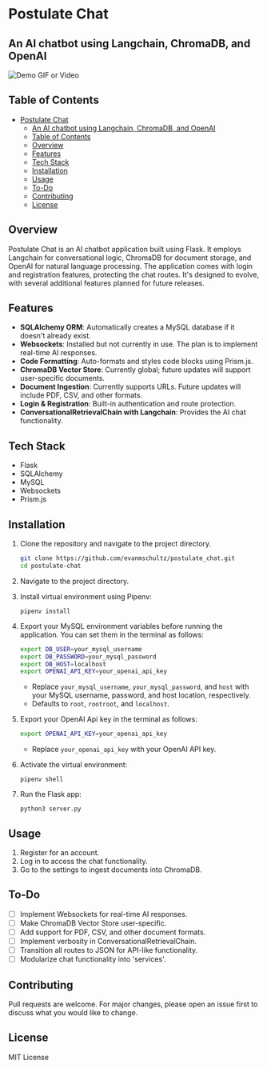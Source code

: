 # Postulate Chat

## An AI chatbot using Langchain, ChromaDB, and OpenAI

![Demo GIF or Video](/assets/Screen%20Recording%202023-09-12%20at%2012.43.09%20PM.GIF)

## Table of Contents

-   [Postulate Chat](#postulate-chat)
    -   [An AI chatbot using Langchain, ChromaDB, and OpenAI](#an-ai-chatbot-using-langchain-chromadb-and-openai)
    -   [Table of Contents](#table-of-contents)
    -   [Overview](#overview)
    -   [Features](#features)
    -   [Tech Stack](#tech-stack)
    -   [Installation](#installation)
    -   [Usage](#usage)
    -   [To-Do](#to-do)
    -   [Contributing](#contributing)
    -   [License](#license)

## Overview

Postulate Chat is an AI chatbot application built using Flask. It employs Langchain for conversational logic, ChromaDB for document storage, and OpenAI for natural language processing. The application comes with login and registration features, protecting the chat routes. It's designed to evolve, with several additional features planned for future releases.

## Features

-   **SQLAlchemy ORM**: Automatically creates a MySQL database if it doesn't already exist.
-   **Websockets**: Installed but not currently in use. The plan is to implement real-time AI responses.
-   **Code Formatting**: Auto-formats and styles code blocks using Prism.js.
-   **ChromaDB Vector Store**: Currently global; future updates will support user-specific documents.
-   **Document Ingestion**: Currently supports URLs. Future updates will include PDF, CSV, and other formats.
-   **Login & Registration**: Built-in authentication and route protection.
-   **ConversationalRetrievalChain with Langchain**: Provides the AI chat functionality.

## Tech Stack

-   Flask
-   SQLAlchemy
-   MySQL
-   Websockets
-   Prism.js

## Installation

1. Clone the repository and navigate to the project directory.
    ```bash
    git clone https://github.com/evanmschultz/postulate_chat.git
    cd postulate-chat
    ```
1. Navigate to the project directory.
1. Install virtual environment using Pipenv:
    ```
    pipenv install
    ```
1. Export your MySQL environment variables before running the application. You can set them in the terminal as follows:

    ```bash
    export DB_USER=your_mysql_username
    export DB_PASSWORD=your_mysql_password
    export DB_HOST=localhost
    export OPENAI_API_KEY=your_openai_api_key
    ```

    - Replace `your_mysql_username`, `your_mysql_password`, and `host` with your MySQL username, password, and host location, respectively.
    - Defaults to `root`, `rootroot`, and `localhost`.

1. Export your OpenAI Api key in the terminal as follows:

    ```bash
    export OPENAI_API_KEY=your_openai_api_key
    ```

    - Replace `your_openai_api_key` with your OpenAI API key.

1. Activate the virtual environment:
    ```
    pipenv shell
    ```
1. Run the Flask app:
    ```
    python3 server.py
    ```

## Usage

1. Register for an account.
1. Log in to access the chat functionality.
1. Go to the settings to ingest documents into ChromaDB.

## To-Do

-   [ ] Implement Websockets for real-time AI responses.
-   [ ] Make ChromaDB Vector Store user-specific.
-   [ ] Add support for PDF, CSV, and other document formats.
-   [ ] Implement verbosity in ConversationalRetrievalChain.
-   [ ] Transition all routes to JSON for API-like functionality.
-   [ ] Modularize chat functionality into 'services'.

## Contributing

Pull requests are welcome. For major changes, please open an issue first to discuss what you would like to change.

## License

MIT License
